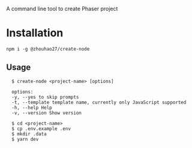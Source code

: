 A command line tool to create Phaser project

# Installation
```npm i -g @zhouhao27/create-node```

## Usage
```  
  $ create-node <project-name> [options]
```
```    
  options:
  -y, --yes to skip prompts
  -t, --template template name, currently only JavaScript supported
  -h, --help Help
  -v, --version Show version
```
```
  $ cd <project-name>
  $ cp .env.example .env
  $ mkdir .data
  $ yarn dev
```